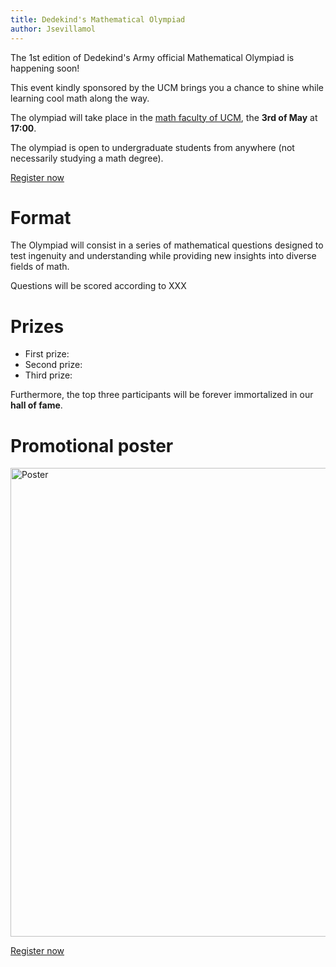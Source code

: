 ```yaml
---
title: Dedekind's Mathematical Olympiad
author: Jsevillamol
---
```

The 1st edition of Dedekind's Army official Mathematical Olympiad is happening soon!

This event kindly sponsored by the UCM brings you a chance to shine while learning cool math along the way.

The olympiad will take place in the [math faculty of UCM](https://goo.gl/maps/Y6v5fi43PNq), the **3rd of May** at **17:00**.

The olympiad is open to undergraduate students from anywhere (not necessarily studying a math degree).

[Register now](https://goo.gl/forms/nsQeQPHrLT2bJtTY2)

# Format

The Olympiad will consist in a series of mathematical questions designed to test ingenuity and understanding while providing new insights into diverse fields of math.

Questions will be scored according to XXX

# Prizes

* First prize: 
* Second prize:
* Third prize:

Furthermore, the top three participants will be forever immortalized in our **hall of fame**.

# Promotional poster
<img src="https://document-export.canva.com/DACNDADSMCM/24/preview/0002-42.png" alt="Poster" style="width: 750px;"/>

[Register now](https://goo.gl/forms/nsQeQPHrLT2bJtTY2)
